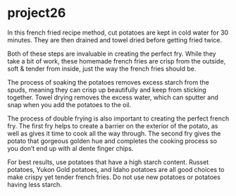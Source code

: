 # project26
In this french fried recipe method, cut potatoes are kept in cold water for 30 minutes. They are then drained and towel dried before getting fried twice.

Both of these steps are invaluable in creating the perfect fry. While they take a bit of work, these homemade french fries are crisp from the outside, soft & tender from inside, just the way the french fries should be.

The process of soaking the potatoes removes excess starch from the spuds, meaning they can crisp up beautifully and keep from sticking together. Towel drying removes the excess water, which can sputter and snap when you add the potatoes to the oil.

The process of double frying is also important to creating the perfect french fry. The first fry helps to create a barrier on the exterior of the potato, as well as gives it time to cook all the way through. The second fry gives the potato that gorgeous golden hue and completes the cooking process so you don’t end up with al dente finger chips.

For best results, use potatoes that have a high starch content. Russet potatoes, Yukon Gold potatoes, and Idaho potatoes are all good choices to make crispy yet tender french fries. Do not use new potatoes or potatoes having less starch.

